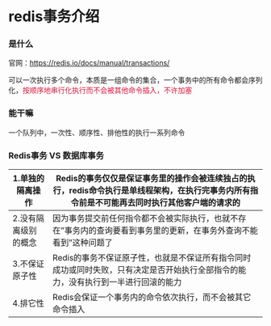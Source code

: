 # redis事务介绍

### 是什么

官网：https://redis.io/docs/manual/transactions/

可以一次执行多个命令，本质是一组命令的集合，一个事务中的所有命令都会序列化，<font color="Crimson">按顺序地串行化执行而不会被其他命令插入，不许加塞</font>

### 能干嘛

一个队列中，一次性、顺序性、排他性的执行一系列命令

### Redis事务 VS 数据库事务

| 1.单独的隔离操作   | Redis的事务仅仅是保证事务里的操作会被连续独占的执行，redis命令执行是单线程架构，在执行完事务内所有指令前是不可能再去同时执行其他客户端的请求的 |
| ----------- | ---------------------------------------- |
| 2.没有隔离级别的概念 | 因为事务提交前任何指令都不会被实际执行，也就不存在”事务内的查询要看到事务里的更新，在事务外查询不能看到”这种问题了 |
| 3.不保证原子性    | Redis的事务不保证原子性，也就是不保证所有指令同时成功或同时失败，只有决定是否开始执行全部指令的能力，没有执行到一半进行回滚的能力 |
| 4.排它性       | Redis会保证一个事务内的命令依次执行，而不会被其它命令插入          |


